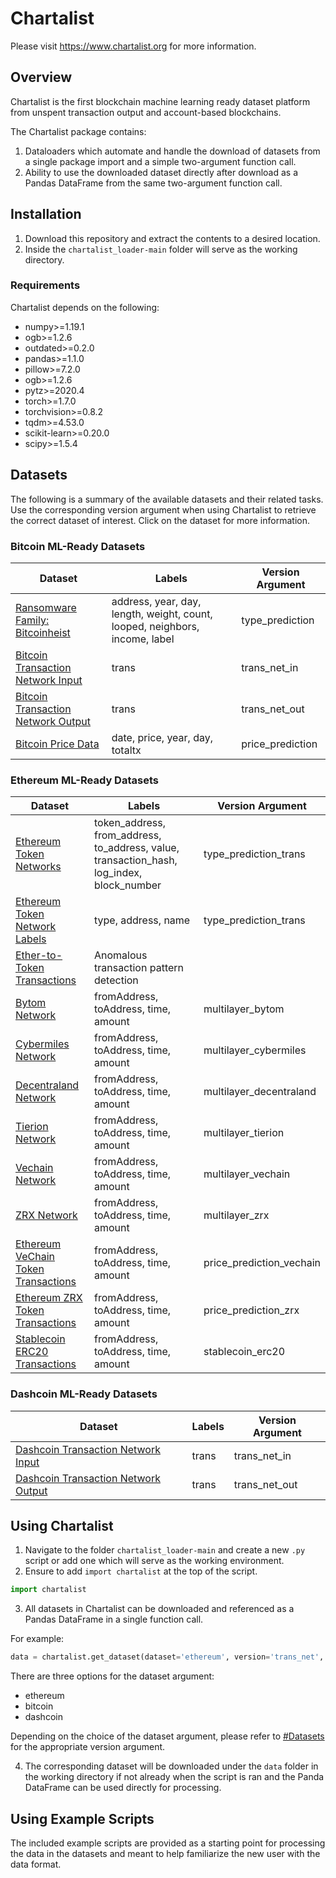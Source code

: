 # Chartalist
Please visit https://www.chartalist.org for more information.

## Overview
Chartalist is the first blockchain machine learning ready dataset platform from unspent transaction output and account-based blockchains.

The Chartalist package contains:
1. Dataloaders which automate and handle the download of datasets from a single package import and a simple two-argument function call.
2. Ability to use the downloaded dataset directly after download as a Pandas DataFrame from the same two-argument function call.

## Installation
1. Download this repository and extract the contents to a desired location.
2. Inside the `chartalist_loader-main` folder will serve as the working directory.

### Requirements
Chartalist depends on the following:

-	numpy>=1.19.1
-	ogb>=1.2.6
-	outdated>=0.2.0
-	pandas>=1.1.0
-	pillow>=7.2.0
-	ogb>=1.2.6
-	pytz>=2020.4
-	torch>=1.7.0
-	torchvision>=0.8.2
-	tqdm>=4.53.0
-	scikit-learn>=0.20.0
-	scipy>=1.5.4


## Datasets

The following is a summary of the available datasets and their related tasks.  Use the corresponding version argument when using Chartalist to retrieve the correct dataset of interest.  Click on the dataset for more information. 

### Bitcoin ML-Ready Datasets
| Dataset                                      | Labels                                                         | Version Argument                                |
| -------------------------------------------- | ------------------------------------------------------------ | ------------------------------------------------|
| [Ransomware Family: Bitcoinheist](https://chartalist.org/btc/TaskTypePrediction.html)              | address, year, day, length, weight, count, looped, neighbors, income, label                      | type_prediction                                 |       
| [Bitcoin Transaction Network Input](https://chartalist.org/BitcoinData.html)            | trans | trans_net_in                   |
| [Bitcoin Transaction Network Output](https://chartalist.org/BitcoinData.html)           | trans | trans_net_out                                   |
| [Bitcoin Price Data](https://chartalist.org/btc/TaskPriceAnalytics.html)                           | date, price, year, day, totaltx                                      | price_prediction                                |

### Ethereum ML-Ready Datasets
| Dataset                                      | Labels                                                         | Version Argument                                |
| -------------------------------------------- | ------------------------------------------------------------ | ------------------------------------------------|
| [Ethereum Token Networks](https://chartalist.org/eth/TaskTypePrediction.html)                      | token_address, from_address, to_address, value, transaction_hash, log_index, block_number      |     type_prediction_trans                                            |     
| [Ethereum Token Network Labels](https://chartalist.org/eth/TaskTypePrediction.html)                      | type, address, name     |     type_prediction_trans  |  
| [Ether-to-Token Transactions](https://chartalist.org/eth/TaskPatternDetection.html)                  | Anomalous transaction pattern detection                      |                                                 |
| [Bytom Network](https://chartalist.org/eth/TaskMultilayer.html)                                | fromAddress, toAddress, time, amount                                          | multilayer_bytom                                |
| [Cybermiles Network](https://chartalist.org/eth/TaskMultilayer.html)                           | fromAddress, toAddress, time, amount                                          | multilayer_cybermiles                           |
| [Decentraland Network](https://chartalist.org/eth/TaskMultilayer.html)                         | fromAddress, toAddress, time, amount                                          | multilayer_decentraland                         |
| [Tierion Network](https://chartalist.org/eth/TaskMultilayer.html)                              | fromAddress, toAddress, time, amount                                          | multilayer_tierion                              |
| [Vechain Network](https://chartalist.org/eth/TaskMultilayer.html)                              | fromAddress, toAddress, time, amount                                          | multilayer_vechain                              |
| [ZRX Network](https://chartalist.org/eth/TaskMultilayer.html)                                  | fromAddress, toAddress, time, amount                                          | multilayer_zrx                                  |
| [Ethereum VeChain Token Transactions](https://chartalist.org/eth/TaskPriceAnalytics.html)                   | fromAddress, toAddress, time, amount                            |                   price_prediction_vechain                              |
| [Ethereum ZRX Token Transactions](https://chartalist.org/eth/TaskPriceAnalytics.html)                   | fromAddress, toAddress, time, amount                              |              price_prediction_zrx                                   |
| [Stablecoin ERC20 Transactions](https://chartalist.org/eth/StablecoinAnalysis.html)                | fromAddress, toAddress, time, amount                                         |   stablecoin_erc20                                              |

### Dashcoin ML-Ready Datasets
| Dataset                                      | Labels                                                         | Version Argument                                |
| -------------------------------------------- | -------------------------------------------------------------- | ------------------------------------------------|     
| [Dashcoin Transaction Network Input](https://chartalist.org/dash/DashData.html)      | trans                     | trans_net_in                                                          |
| [Dashcoin Transaction Network Output](https://chartalist.org/dash/DashData.html)      | trans                     | trans_net_out                                                        |

## Using Chartalist
1. Navigate to the folder `chartalist_loader-main` and create a new `.py` script or add one which will serve as the working environment.
2. Ensure to add `import chartalist` at the top of the script.
```py 
import chartalist 
```
3. All datasets in Chartalist can be downloaded and referenced as a Pandas DataFrame in a single function call.

For example:

```py
data = chartalist.get_dataset(dataset='ethereum', version='trans_net', download=True, data_frame=True)
```
There are three options for the dataset argument:
- ethereum
- bitcoin  
- dashcoin

Depending on the choice of the dataset argument, please refer to [#Datasets](datasets) for the appropriate version argument.

4. The corresponding dataset will be downloaded under the `data` folder in the working directory if not already when the script is ran and the Panda DataFrame can be used directly for processing.

## Using Example Scripts

The included example scripts are provided as a starting point for processing the data in the datasets and meant to help familiarize the new user with the data format.
